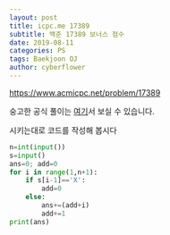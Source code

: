 ```yaml
---
layout: post
title: icpc.me 17389
subtitle: 백준 17389 보너스 점수
date: 2019-08-11
categories: PS
tags: Baekjoon OJ
author: cyberflower
---
```


<https://www.acmicpc.net/problem/17389>

숭고한 공식 풀이는 [여기](https://drive.google.com/file/d/1XwcQgX81fR_2ULyzXoY1DZ1Y9EsXyu-_/view)서 보실 수 있습니다.

시키는대로 코드를 작성해 봅시다

```python
n=int(input())
s=input()
ans=0; add=0
for i in range(1,n+1):
    if s[i-1]=='X':
        add=0
    else:
        ans+=(add+i)
        add+=1
print(ans)
```
